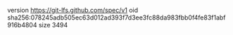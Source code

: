 version https://git-lfs.github.com/spec/v1
oid sha256:078245adb505ec63d012ad393f7d3ee3fc88da983fbb0f4fe83f1abf916b4804
size 3494
